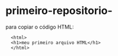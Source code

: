 # primeiro-repositorio-

para copiar o código HTML:
```
  <html>
  <h1>meu primeiro arquivo HTML</h1>
  </html>
```
